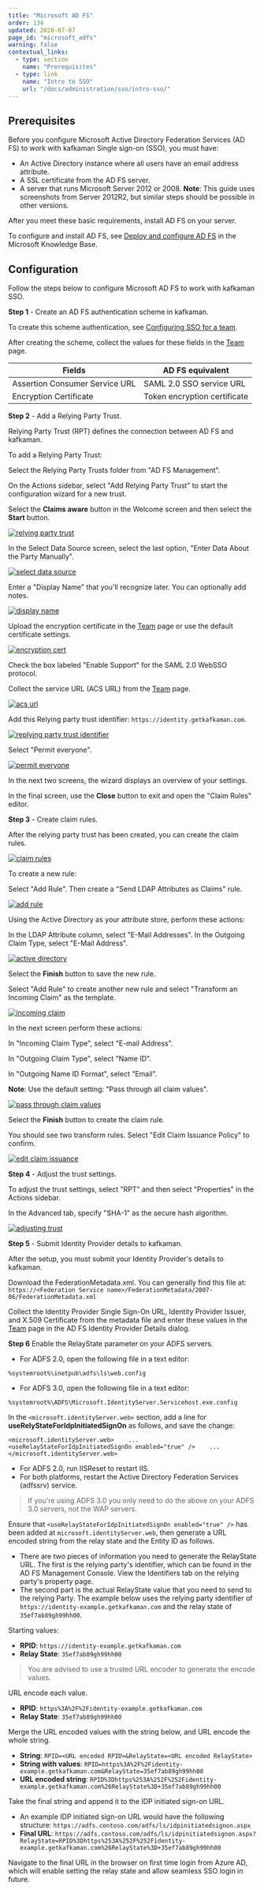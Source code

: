 ```yaml
---
title: "Microsoft AD FS"
order: 134
updated: 2020-07-07
page_id: "microsoft_adfs"
warning: false
contextual_links:
  - type: section
    name: "Prerequisites"
  - type: link
    name: "Intro to SSO"
    url: "/docs/administration/sso/intro-sso/"
---
```



## Prerequisites

Before you configure Microsoft Active Directory Federation Services (AD FS) to work with kafkaman Single sign-on (SSO), you must have:

* An Active Directory instance where all users have an email address attribute.
* A SSL certificate from the AD FS server.
* A server that runs Microsoft Server 2012 or 2008. **Note**: This guide uses screenshots from Server 2012R2,
but similar steps should be possible in other versions.

After you meet these basic requirements, install AD FS on your server.

To configure and install AD FS, see [Deploy and configure AD FS](https://docs.microsoft.com/en-us/previous-versions/dynamicscrm-2016/deployment-administrators-guide/gg188612(v=crm.8)) in the Microsoft Knowledge Base.

## Configuration

Follow the steps below to configure Microsoft AD FS to work with kafkaman SSO.

**Step 1** - Create an AD FS authentication scheme in kafkaman.

To create this scheme authentication, see [Configuring SSO for a team](/docs/administration/sso/admin-sso/).

After creating the scheme, collect the values for these fields in the [Team](https://app.getkafkaman.com/dashboard/teams) page.

| Fields   | AD FS equivalent |
| ------------- | ------------- |
| Assertion Consumer Service URL  |  SAML 2.0 SSO service URL  |
| Encryption Certificate   | Token encryption certificate  |

**Step 2** - Add a Relying Party Trust.

Relying Party Trust (RPT) defines the connection between AD FS and kafkaman.

To add a Relying Party Trust:

  Select the Relying Party Trusts folder from "AD FS Management".

  On the Actions sidebar, select "Add Relying Party Trust" to start the configuration wizard for a new trust.

  Select the **Claims aware** button in the Welcome screen and then select the **Start** button.

[![relying party trust](https://assets.kafkaman.com/kafkaman-docs/ENT-Relying-Party-Trust.png)](https://assets.kafkaman.com/kafkaman-docs/ENT-Relying-Party-Trust.png)

   In the Select Data Source screen, select the last option, "Enter Data About the Party Manually".

[![select data source](https://assets.kafkaman.com/kafkaman-docs/ENT-Enter-Data-About-Party-Manually.jpeg)](https://assets.kafkaman.com/kafkaman-docs/ENT-Enter-Data-About-Party-Manually.jpeg)

   Enter a "Display Name" that you'll recognize later. You can optionally add notes.

[![display name](https://assets.kafkaman.com/kafkaman-docs/ENT-display-name.jpeg)](https://assets.kafkaman.com/kafkaman-docs/ENT-display-name.jpeg)

   Upload the encryption certificate in the [Team](https://app.getkafkaman.com/dashboard/teams) page or use the default certificate settings.

[![encryption cert](https://assets.kafkaman.com/kafkaman-docs/ENT-configure-cert.jpeg)](https://assets.kafkaman.com/kafkaman-docs/ENT-configure-cert.jpeg)

   Check the box labeled "Enable Support" for the SAML 2.0 WebSSO protocol.

   Collect the service URL (ACS URL) from the [Team](https://app.getkafkaman.com/dashboard/teams) page.

[![acs url](https://assets.kafkaman.com/kafkaman-docs/ENT-ACS-URL.jpeg)](https://assets.kafkaman.com/kafkaman-docs/ENT-ACS-URL.jpeg)

   Add this Relying party trust identifier: `https://identity.getkafkaman.com`.

[![replying party trust identifier](https://assets.kafkaman.com/kafkaman-docs/ENT-Relying-party-trust-identifier.jpeg)](https://assets.kafkaman.com/kafkaman-docs/ENT-Relying-party-trust-identifier.jpeg)

   Select "Permit everyone".

[![permit everyone](https://assets.kafkaman.com/kafkaman-docs/ENT-Permit-everyone.jpeg)](https://assets.kafkaman.com/kafkaman-docs/ENT-Permit-everyone.jpeg)

In the next two screens, the wizard displays an overview of your settings.

In the final screen, use the **Close** button to exit and open the "Claim Rules" editor.

**Step 3** - Create claim rules.

After the relying party trust has been created, you can create the claim rules.

[![claim rules](https://assets.kafkaman.com/kafkaman-docs/ENT-claim-rules.jpeg)](https://assets.kafkaman.com/kafkaman-docs/ENT-claim-rules.jpeg)

To create a new rule:

Select "Add Rule". Then create a "Send LDAP Attributes as Claims" rule.

[![add rule](https://assets.kafkaman.com/kafkaman-docs/ENT-Add-Rule.jpeg)](https://assets.kafkaman.com/kafkaman-docs/ENT-Add-Rule.jpeg)

Using the Active Directory as your attribute store, perform these actions:

   In the LDAP Attribute column, select "E-Mail Addresses".
   In the Outgoing Claim Type, select "E-Mail Address".

[![active directory](https://assets.kafkaman.com/kafkaman-docs/ENT-Active-Directory.jpeg)](https://assets.kafkaman.com/kafkaman-docs/ENT-Active-Directory.jpeg)

   Select the **Finish** button to save the new rule.

   Select "Add Rule" to create another new rule and select "Transform an Incoming Claim" as the template.

[![incoming claim](https://assets.kafkaman.com/kafkaman-docs/ENT-Transform-Incoming-Claim.jpeg)](https://assets.kafkaman.com/kafkaman-docs/ENT-Transform-Incoming-Claim.jpeg)

In the next screen perform these actions:

   In "Incoming Claim Type", select "E-mail Address".

   In "Outgoing Claim Type", select "Name ID".

   In "Outgoing Name ID Format", select "Email".

  **Note**: Use the default setting: "Pass through all claim values".

[![pass through claim values](https://assets.kafkaman.com/kafkaman-docs/ENT-Pass-through-all-claim-values.jpeg)](https://assets.kafkaman.com/kafkaman-docs/ENT-Pass-through-all-claim-values.jpeg)

   Select the **Finish** button to create the claim rule.

You should see two transform rules. Select "Edit Claim Issuance Policy" to confirm.

[![edit claim issuance](https://assets.kafkaman.com/kafkaman-docs/ENT-Edit-Claim-Issuance-Policy.jpeg)](https://assets.kafkaman.com/kafkaman-docs/ENT-Edit-Claim-Issuance-Policy.jpeg)

**Step 4** - Adjust the trust settings.

To adjust the trust settings, select "RPT" and then select "Properties" in the Actions sidebar.

In the Advanced tab, specify "SHA-1" as the secure hash algorithm.

[![adjusting trust](https://assets.kafkaman.com/kafkaman-docs/ENT-Adjusting-trust-settings.jpeg)](https://assets.kafkaman.com/kafkaman-docs/ENT-Adjusting-trust-settings.jpeg)

**Step 5** - Submit Identity Provider details to kafkaman.

After the setup, you must submit your Identity Provider's details to kafkaman.

Download the FederationMetadata.xml. You can generally find this file at: `https://<Federation Service name>/FederationMetadata/2007-06/FederationMetadata.xml`

Collect the Identity Provider Single Sign-On URL, Identity Provider Issuer, and X.509 Certificate from the metadata file and enter these values in the [Team](https://app.getkafkaman.com/dashboard/teams) page in the AD FS Identity Provider Details dialog.

**Step 6** Enable the RelayState parameter on your ADFS servers.

* For ADFS 2.0, open the following file in a text editor:

```shell
%systemroot%\inetpub\adfs\ls\web.config
```

* For ADFS 3.0, open the following file in a text editor:

```shell
%systemroot%\ADFS\Microsoft.IdentityServer.Servicehost.exe.config
```

In the `<microsoft.identityServer.web>` section, add a line for __useRelyStateForIdpInitiatedSignOn__ as follows, and save the change:

```shell
<microsoft.identityServer.web>    ... <useRelayStateForIdpInitiatedSignOn enabled="true" />    ...</microsoft.identityServer.web>
```

* For ADFS 2.0, run IISReset to restart IIS.
* For both platforms, restart the Active Directory Federation Services (adfssrv) service.

> If you're using ADFS 3.0 you only need to do the above on your ADFS 3.0 servers, not the WAP servers.

Ensure that `<useRelayStateForIdpInitiatedSignOn enabled="true" />` has been added at `microsoft.identityServer.web`, then generate a URL encoded string from the relay state and the Entity ID as follows.

* There are two pieces of information you need to generate the RelayState URL. The first is the relying party's identifier, which can be found in the AD FS Management Console. View the Identifiers tab on the relying party's property page.
* The second part is the actual RelayState value that you need to send to the relying Party. The example below uses the relying party identifier of `https://identity-example.getkafkaman.com` and the relay state of `35ef7ab89gh99hh00`.

Starting values:

* __RPID__: `https://identity-example.getkafkaman.com`
* __Relay State__: `35ef7ab89gh99hh00`

> You are advised to use a trusted URL encoder to generate the encode values.

URL encode each value.

* __RPID__: `https%3A%2F%2Fidentity-example.getkafkaman.com`
* __Relay State__: `35ef7ab89gh99hh00`

Merge the URL encoded values with the string below, and URL encode the whole string.

* __String__: `RPID=<URL encoded RPID>&RelayState=<URL encoded RelayState>`
* __String with values__: `RPID=https%3A%2F%2Fidentity-example.getkafkaman.com&RelayState=35ef7ab89gh99hh00`
* __URL encoded string__: `RPID%3Dhttps%253A%252F%252Fidentity-example.getkafkaman.com%26RelayState%3D+35ef7ab89gh99hh00`

Take the final string and append it to the IDP initiated sign-on URL.

* An example IDP initiated sign-on URL would have the following structure: `https://adfs.contoso.com/adfs/ls/idpinitiatedsignon.aspx`
* __Final URL__: `https://adfs.contoso.com/adfs/ls/idpinitiatedsignon.aspx?RelayState=RPID%3Dhttps%253A%252F%252Fidentity-example.getkafkaman.com%26RelayState%3D+35ef7ab89gh99hh00`

Navigate to the final URL in the browser on first time login from Azure AD, which will enable setting the relay state and allow seamless SSO login in future.
